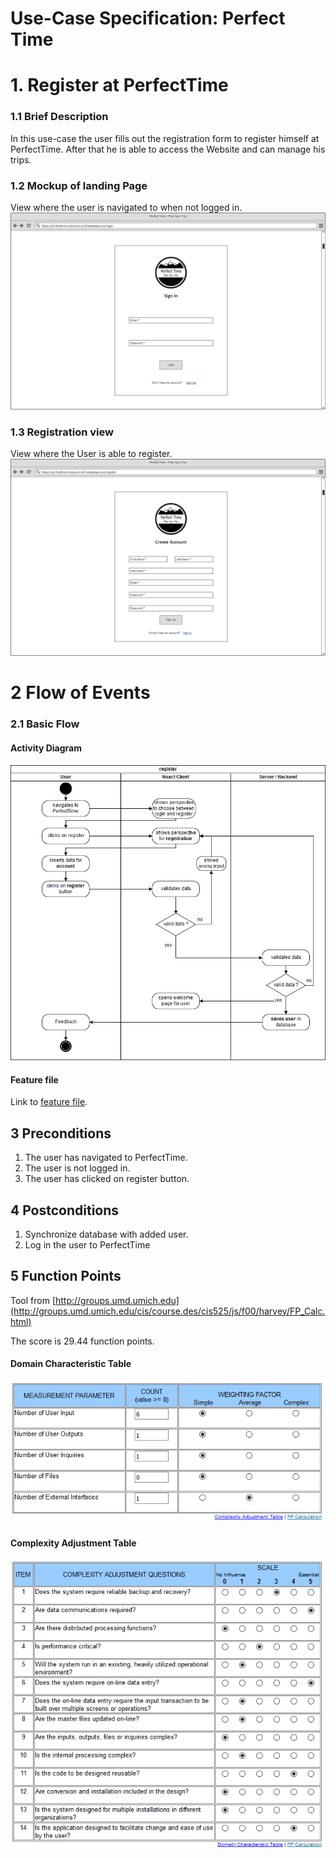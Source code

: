 # Use-Case Specification: Perfect Time
# 1. Register at PerfectTime
### 1.1 Brief Description

In this use-case the user fills out the registration form to register himself at PerfectTime. After that he is able to access the Website and can manage his trips.

### 1.2 Mockup of landing Page
View where the user is navigated to when not logged in.
![location view file missing][lv]

[lv]: login.png "Login View"

### 1.3 Registration view
View where the User is able to register.
![location edit view file missing][rv]

[rv]: register.png "Register View"

# 2 Flow of Events

### 2.1 Basic Flow
#### Activity Diagram

![activity diagram file missing][ad]

[ad]: register_activityDiagram.png "Activity Diagram"

#### Feature file

Link to [feature file](../../../features/register.feature).

## 3 Preconditions
1. The user has navigated to PerfectTime.
2. The user is not logged in.
3. The user has clicked on register button.

## 4 Postconditions
1. Synchronize database with added user.
2. Log in the user to PerfectTime

## 5 Function Points
Tool from [http://groups.umd.umich.edu](http://groups.umd.umich.edu/cis/course.des/cis525/js/f00/harvey/FP_Calc.html)

The score is 29.44 function points.

#### Domain Characteristic Table

![function points file missing][fp1]

[fp1]: ./register_fpDomain.png "Domain Characterictics"

#### Complexity Adjustment Table

![function points file missing][fp2]

[fp2]: ./register_fpComplexity.png "Complexity Adjustments"


